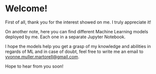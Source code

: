 # Welcome!

First of all, thank you for the interest showed on me. I truly appreciate it!

On another note, here you can find different Machine Learning models deployed by me. Each one in a separate Jupyter Notebook.

I hope the models help you get a grasp of my knowledge and abilities in regards of ML and in case of doubt, feel free to write me an email to yvonne.muller.martorell@gmail.com.

Hope to hear from you soon!

